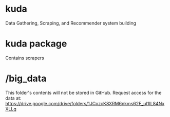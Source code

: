 # kuda
Data Gathering, Scraping, and Recommender system building

# kuda package
Contains scrapers

# /big_data
This folder's contents will not be stored in GitHub. Request access for
the data at: https://drive.google.com/drive/folders/1JCozcK8XRM6nkms62E_uI1IL84NxXLLq
